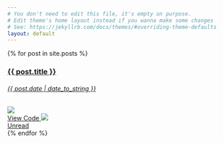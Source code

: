 ```yaml
---
# You don't need to edit this file, it's empty on purpose.
# Edit theme's home layout instead if you wanna make some changes
# See: https://jekyllrb.com/docs/themes/#overriding-theme-defaults
layout: default
---
```


<div class="container mx-auto px-4 max-w-xl">
  <div class="flex flex-wrap">
  {% for post in site.posts %}
    <div class="w-full md:w-1/2 p-4 sm:p-8">
      <div class="relative w-full">
        <a href="{{ post.url }}" class="post-card bg-white max-w-sm shadow-lg rounded-lg overflow-hidden px-6 py-4 block no-underline text-black">
          <h3 class="text-center text-xl font-normal mb-1">{{ post.title }}</h3>
          <h6 class="text-center text-base text-grey-dark font-normal mb-3">{{ post.date | date_to_string }}</h6>
          <img class="w-100" src="{{ site.url }}/img/comics/{{ post.title | slugify }}.png" />
          <div class="flex justify-center items-center mt-4">
            <span class="text-lg text-grey-dark mr-3">View Code</span>
            <img class="w-8 h-8" src="{{ site.url }}/img/disclosure-indicator.png" />
          </div>
        </a>
        <a href="{{ post.url }}" class="badge bg-red text-white rounded-full text-sm py-1 px-2 mr-3 leading-none no-underline">Unread</a>
      </div>
    </div>
  {% endfor %}
</div>
